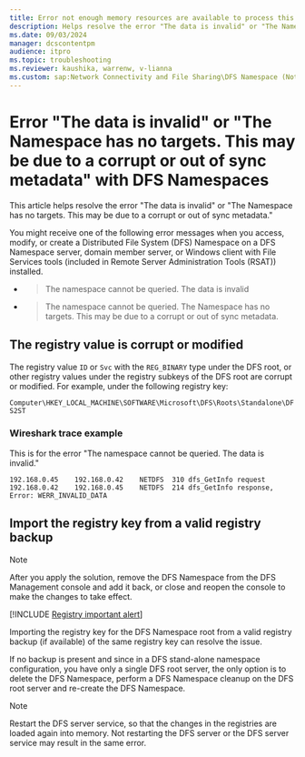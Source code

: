 ```yaml
---
title: Error not enough memory resources are available to process this command 
description: Helps resolve the error "The data is invalid" or "The Namespace has no targets. This may be due to a corrupt or out of sync metadata."
ms.date: 09/03/2024
manager: dcscontentpm
audience: itpro
ms.topic: troubleshooting
ms.reviewer: kaushika, warrenw, v-lianna
ms.custom: sap:Network Connectivity and File Sharing\DFS Namespace (Not Replication), csstroubleshoot
---
```

# Error "The data is invalid" or "The Namespace has no targets. This may be due to a corrupt or out of sync metadata" with DFS Namespaces

This article helps resolve the error "The data is invalid" or "The Namespace has no targets. This may be due to a corrupt or out of sync metadata."

You might receive one of the following error messages when you access, modify, or create a Distributed File System (DFS) Namespace on a DFS Namespace server, domain member server, or Windows client with File Services tools (included in Remote Server Administration Tools (RSAT)) installed.

- > The namespace cannot be queried. The data is invalid
- > The namespace cannot be queried. The Namespace has no targets. This may be due to a corrupt or out of sync metadata.

## The registry value is corrupt or modified

The registry value `ID` or `Svc` with the `REG_BINARY` type under the DFS root, or other registry values under the registry subkeys of the DFS root are corrupt or modified. For example, under the following registry key:

`Computer\HKEY_LOCAL_MACHINE\SOFTWARE\Microsoft\DFS\Roots\Standalone\DFS2ST`

### Wireshark trace example

This is for the error "The namespace cannot be queried. The data is invalid."

```output
192.168.0.45	192.168.0.42	NETDFS	310	dfs_GetInfo request
192.168.0.42	192.168.0.45	NETDFS	214	dfs_GetInfo response, Error: WERR_INVALID_DATA
```

## Import the registry key from a valid registry backup

> [!NOTE]
> After you apply the solution, remove the DFS Namespace from the DFS Management console and add it back, or close and reopen the console to make the changes to take effect.

[!INCLUDE [Registry important alert](../../includes/registry-important-alert.md)]

Importing the registry key for the DFS Namespace root from a valid registry backup (if available) of the same registry key can resolve the issue.

If no backup is present and since in a DFS stand-alone namespace configuration, you have only a single DFS root server, the only option is to delete the DFS Namespace, perform a DFS Namespace cleanup on the DFS root server and re-create the DFS Namespace.

> [!NOTE]
> Restart the DFS server service, so that the changes in the registries are loaded again into memory. Not restarting the DFS server or the DFS server service may result in the same error.
